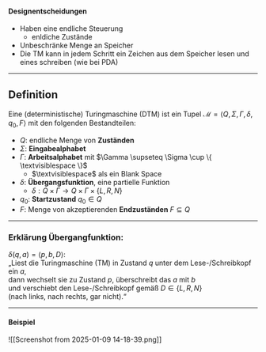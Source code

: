 #### Designentscheidungen
- Haben eine endliche Steuerung 
	- enldiche Zustände
- Unbeschränke Menge an Speicher
-  Die TM kann in jedem Schritt ein Zeichen aus dem Speicher lesen und eines schreiben (wie bei PDA)

---

## Definition 
Eine (deterministische) Turingmaschine (DTM) ist ein Tupel $\mathcal{M} = \langle Q, \Sigma, \Gamma, \delta, q_0, F \rangle$ mit den folgenden Bestandteilen:

- $Q$: endliche Menge von **Zuständen**  
- $\Sigma$: **Eingabealphabet**  
- $\Gamma$: **Arbeitsalphabet** mit $\Gamma \supseteq \Sigma \cup \{ \textvisiblespace \}$  
	- $\textvisiblespace$ als ein Blank Space
- $\delta$: **Übergangsfunktion**, eine partielle Funktion  
	- $\delta: Q \times \Gamma \to Q \times \Gamma \times \{L, R, N\}$
- $q_0$: **Startzustand** $q_0 \in Q$  
- $F$: Menge von akzeptierenden **Endzuständen** $F \subseteq Q$

---
### Erklärung Übergangfunktion:
$\delta(q, a) = \langle p, b, D \rangle$:  
„Liest die Turingmaschine (TM) in Zustand $q$ unter dem Lese-/Schreibkopf ein $a$,  
dann wechselt sie zu Zustand $p$, überschreibt das $a$ mit $b$  
und verschiebt den Lese-/Schreibkopf gemäß $D \in \{L, R, N\}$  
(nach links, nach rechts, gar nicht).“

---

#### Beispiel
![[Screenshot from 2025-01-09 14-18-39.png]]